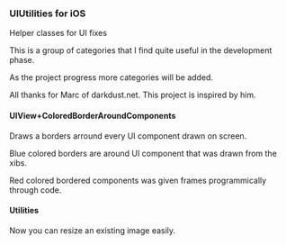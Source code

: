 ### UIUtilities for iOS

Helper classes for UI fixes

This is a group of categories that I find quite useful in the development phase.

As the project progress more categories will be added.

All thanks for Marc of darkdust.net. This project is inspired by him.

#### UIView+ColoredBorderAroundComponents
Draws a borders arround every UI component drawn on screen.

Blue colored borders are around UI component that was drawn from the xibs.

Red colored bordered components was given frames programmically through code.


#### Utilities
Now you can resize an existing image easily.
